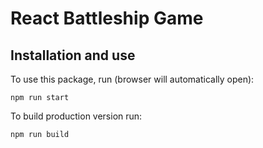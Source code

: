 # React Battleship Game

## Installation and use

To use this package, run (browser will automatically open):

`npm run start`

To build production version run:

`npm run build`